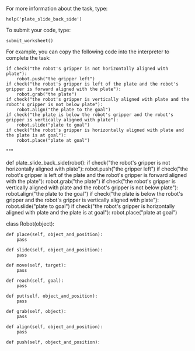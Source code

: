 

For more information about the task, type:

```
help('plate_slide_back_side')
```

To submit your code, type:

```
submit_worksheet()
```

For example, you can copy the following code into the interpreter to complete the task:

```
if check("the robot's gripper is not horizontally aligned with plate"):
    robot.push("the gripper left")
if check("the robot's gripper is left of the plate and the robot's gripper is forward aligned with the plate"):
    robot.grab("the plate")
if check("the robot's gripper is vertically aligned with plate and the robot's gripper is not below plate"):
    robot.align("the plate to the goal")
if check("the plate is below the robot's gripper and the robot's gripper is vertically aligned with plate"):
    robot.slide("plate to goal")
if check("the robot's gripper is horizontally aligned with plate and the plate is at goal"):
    robot.place("plate at goal")
```
"""


def plate_slide_back_side(robot):
    if check("the robot's gripper is not horizontally aligned with plate"):
        robot.push("the gripper left")
    if check("the robot's gripper is left of the plate and the robot's gripper is forward aligned with the plate"):
        robot.grab("the plate")
    if check("the robot's gripper is vertically aligned with plate and the robot's gripper is not below plate"):
        robot.align("the plate to the goal")
    if check("the plate is below the robot's gripper and the robot's gripper is vertically aligned with plate"):
        robot.slide("plate to goal")
    if check("the robot's gripper is horizontally aligned with plate and the plate is at goal"):
        robot.place("plate at goal")


class Robot(object):

    def place(self, object_and_position):
        pass

    def slide(self, object_and_position):
        pass

    def move(self, target):
        pass

    def reach(self, goal):
        pass

    def put(self, object_and_position):
        pass

    def grab(self, object):
        pass

    def align(self, object_and_position):
        pass

    def push(self, object_and_position):
